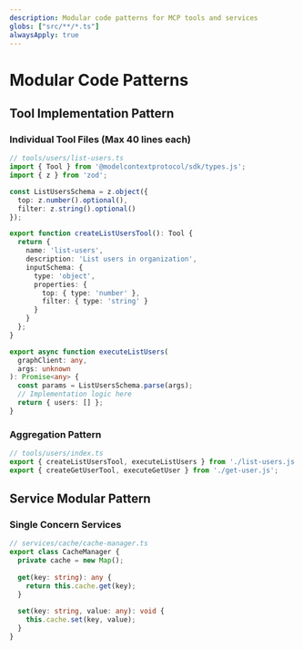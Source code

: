 ```yaml
---
description: Modular code patterns for MCP tools and services
globs: ["src/**/*.ts"]
alwaysApply: true
---
```


# Modular Code Patterns

## Tool Implementation Pattern

### Individual Tool Files (Max 40 lines each)
```typescript
// tools/users/list-users.ts
import { Tool } from '@modelcontextprotocol/sdk/types.js';
import { z } from 'zod';

const ListUsersSchema = z.object({
  top: z.number().optional(),
  filter: z.string().optional()
});

export function createListUsersTool(): Tool {
  return {
    name: 'list-users',
    description: 'List users in organization',
    inputSchema: {
      type: 'object',
      properties: {
        top: { type: 'number' },
        filter: { type: 'string' }
      }
    }
  };
}

export async function executeListUsers(
  graphClient: any, 
  args: unknown
): Promise<any> {
  const params = ListUsersSchema.parse(args);
  // Implementation logic here
  return { users: [] };
}
```

### Aggregation Pattern
```typescript
// tools/users/index.ts
export { createListUsersTool, executeListUsers } from './list-users.js';
export { createGetUserTool, executeGetUser } from './get-user.js';
```

## Service Modular Pattern

### Single Concern Services
```typescript
// services/cache/cache-manager.ts
export class CacheManager {
  private cache = new Map();
  
  get(key: string): any {
    return this.cache.get(key);
  }
  
  set(key: string, value: any): void {
    this.cache.set(key, value);
  }
}
```
